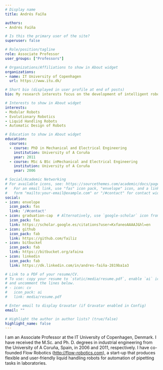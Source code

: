 ```yaml
---
# Display name
title: Andrés Faíña

authors:
- Andrés Faíña

# Is this the primary user of the site?
superuser: false

# Role/position/tagline
role: Associate Professor
user_groups: ["Professors"]

# Organizations/Affiliations to show in About widget
organizations:
- name: IT University of Copenhagen
  url: https://www.itu.dk/

# Short bio (displayed in user profile at end of posts)
bio: My research interests focus on the development of intelligent robotic systems that can be used in the real world with minimal supervision. In order to achieve that, several artificial intelligence tools are used, from evolutionary computation to artificial neural networks. My background broadly spans the areas of mechatronics, modular robotics, evolutionary robotics and liquid handling robots. My research is highly interdisciplinary and involves simulated and real robots. I try to avoid simulation by implementing specific hardware setups to automatically  perform experiments in real life which avoids the bias introduced by the simulators. However, I use simulators when it is necesary to overcome time-consuming experiments.

# Interests to show in About widget
interests:
- Modular Robots
- Evolutionary Robotics
- Liquid Handling Robots
- Automatic Design of Robots

# Education to show in About widget
education:
  courses:
  - course: PhD in Mechanical and Electrical Engineering
    institution: University of A Coruña
    year: 2011
  - course: MSc & BSc inMechanical and Electrical Engineering
    institution: University of A Coruña
    year: 2006

# Social/Academic Networking
# For available icons, see: https://sourcethemes.com/academic/docs/page-builder/#icons
#   For an email link, use "fas" icon pack, "envelope" icon, and a link in the
#   form "mailto:your-email@example.com" or "/#contact" for contact widget.
social:
- icon: envelope
  icon_pack: fas
  link: '/#contact'
- icon: graduation-cap  # Alternatively, use `google-scholar` icon from `ai` icon pack
  icon_pack: fas
  link: https://scholar.google.es/citations?user=KxfaneoAAAAJ&hl=en
- icon: github
  icon_pack: fab
  link: https://github.com/failiz
- icon: bitbucket
  icon_pack: fab
  link: https://bitbucket.org/afaina
- icon: linkedin
  icon_pack: fab
  link: https://dk.linkedin.com/in/andres-faiña-2819ba1a3

# Link to a PDF of your resume/CV.
# To use: copy your resume to `static/media/resume.pdf`, enable `ai` icons in `params.toml`, 
# and uncomment the lines below.
# - icon: cv
#   icon_pack: ai
#   link: media/resume.pdf

# Enter email to display Gravatar (if Gravatar enabled in Config)
email: ""

# Highlight the author in author lists? (true/false)
highlight_name: false
---
```


I am an Associate Professor at the IT University of Copenhagen, Denmark. I have received the M.Sc. and Ph. D. degrees in industrial engineering from the University of A Coruña, Spain, in 2006 and 2011, respectively. I have co-founded Flow Robotics (http://flow-robotics.com), a start-up that produces flexible and user-friendly liquid handling robots for automation of pipetting tasks in laboratories.
